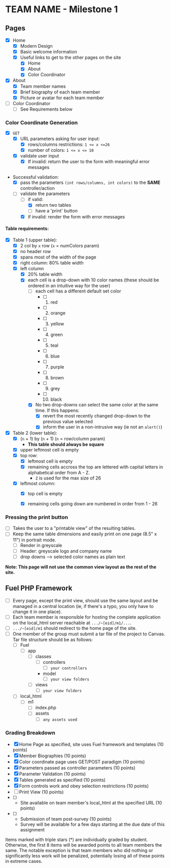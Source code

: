 # TEAM NAME - Milestone 1

## Pages
- [x] Home
  - [x] Modern Design
  - [x] Basic welcome information
  - [x] Useful links to get to the other pages on the site
    - [x] Home
    - [x] About
    - [x] Color Coordinator
- [x] About
  - [x] Team member names
  - [x] Brief biography of each team member
  - [x] Picture or avatar for each team member
- [ ] Color Coordinator
  - [ ] See Requirements below

### Color Coordinate Generation
- [x] `GET`
  - [x] URL parameters asking for user input:
    - [x] rows/columns restrictions: `1 <= x <=26`
    - [x] number of colors: `1 <= x <= 10`
  - [x] validate user input
    - [x] If invalid: return the user to the form with meaningful error messages
- Successful validation:
  - [x] pass the parameters `(int rows/columns, int colors)` to the **SAME** controller/action
  - [ ] validate the parameters
    - [ ] if valid:
      - [x] return two tables
      - [ ] have a 'print' button
    - [x] if invalid: render the form with error messages

#### Table requirements:
- [x] Table 1 (upper table):
  - [x] 2 col by `x` row (`x` = numColors param)
  - [x] no header row
  - [x] spans most of the width of the page
  - [x] right column: 80% table width
  - [x] left column
     - [x] 20% table width
     - [x] each cell is a drop-down with 10 color names (these should be ordered in an intuitive way for the user)
        - [ ] each cell has a different default set color
           - [ ] 1. red
           - [ ] 2. orange
           - [ ] 3. yellow
           - [ ] 4. green
           - [ ] 5. teal
           - [ ] 6. blue
           - [ ] 7. purple
           - [ ] 8. brown
           - [ ] 9. grey
           - [ ] 10. black
         - [x] No two drop-downs can select the same color at the same time. If this happens:
           - [x] revert the most recently changed drop-down to the previous value selected
           - [x] inform the user in a non-intrusive way (ie not an `alert()`)
- [x] Table 2 (lower table):
  - [x] (`n` + 1) by (`n` + 1) (`n` = row/column param)
    - **This table should always be square**
  - [x] upper leftmost cell is empty
  - [x] top row:
    - [x] leftmost cell is empty
    - [x] remaining cells accross the top are lettered with capital letters in alphabetical order from A - Z.
      - `Z` is used for the max size of 26
  - [x] leftmost column:
    - [x] top cell is empty
    - [x] remaining cells going down are numbered in order from 1 - 26


### Pressing the print button
- [ ] Takes the user to a "printable view" of the resulting tables.
- [ ] Keep the same table dimensions and easily print on one page (8.5" x 11") in portrait mode.
  - [ ] Render in greyscale
  - [ ] Header: greyscale logo and company name
  - [ ] drop downs --> selected color names as plain text

**Note: This page will not use the common view layout as the rest of the site.**


## Fuel PHP Framework
- [ ] Every page, except the print view, should use the same layout and be managed in a central location (ie, if there's a typo, you only have to change it in one place).
- [ ] Each team member is responsible for hosting the complete application on the local_html server reachable at `.../~[eid]/m1/...`.
- [ ] `.../~[eid]/m1` should redirect to the home page of the site.
- [ ] One member of the group must submit a tar file of the project to Canvas. Tar file structure should be as follows:
  - [ ] Fuel
    - [ ] app
      - [ ] classes
        - [ ] controllers
           - [ ] `your controllers`
        -  model
           - [ ] `your view folders`
      - [ ] views
        - [ ] `your view folders`
  - [ ] local_html
    - [ ] m1
      - [ ] index.php
      - [ ] assets
        - [ ] `any assets used`

### Grading Breakdown
- [x] Home Page as specified, site uses Fuel framework and templates (10 points)
- [x] Member Biographies (10 points)
- [x] Color coordinate page uses GET/POST paradigm (10 points)
- [x] Parameters passed as controller parameters (10 points)
- [x] Parameter Validation (10 points)
- [x] Tables generated as specified (10 points)
- [x] Form controls work and obey selection restrictions (10 points)
- [ ] Print View (10 points)
- [ ] * Site available on team member's local_html at the specified URL (10 points)
- [ ] * Submission of team post-survey (10 points)
  - Survey will be available for a few days starting at the due date of this assignment

Items marked with triple stars (*) are individually graded by student.  Otherwise, the first 8 items will be awarded points to all team members the same.  The notable exception is that team members who did nothing or significantly less work will be penalized, potentially losing all of these points in extreme cases.
